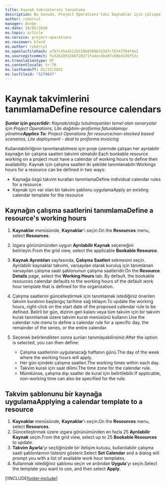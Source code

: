 ```yaml
---
title: Kaynak takvimlerini tanımlama
description: Bu konuda, Project Operations'taki kaynaklar için çalışma saati takvimlerinin tanımlanması hakkında bilgiler sağlanmaktadır.
author: ruhercul
manager: Annbe
ms.date: 10/05/2020
ms.topic: article
ms.service: project-operations
ms.reviewer: kfend
ms.author: ruhercul
ms.openlocfilehash: a7b7c45ad2116519b0369bfd3d7cf6743704f4e1
ms.sourcegitcommit: fa32b1893286f20271fa4ec4be8fc68bd135f53c
ms.translationtype: HT
ms.contentlocale: tr-TR
ms.lasthandoff: 02/15/2021
ms.locfileid: "5279837"
---
```

# <a name="define-resource-calendars"></a><span data-ttu-id="e6934-103">Kaynak takvimlerini tanımlama</span><span class="sxs-lookup"><span data-stu-id="e6934-103">Define resource calendars</span></span>

<span data-ttu-id="e6934-104">_**Şunlar için geçerlidir:** Kaynak/stoğu tutulmayanları temel alan senaryolar için Project Operations, Lite dağıtımı-proforma faturalamayı yönetme_</span><span class="sxs-lookup"><span data-stu-id="e6934-104">_**Applies To:** Project Operations for resource/non-stocked based scenarios, Lite deployment - deal to proforma invoicing_</span></span>

<span data-ttu-id="e6934-105">Kullanılabilirliğinin tanımlanabilmesi için proje üzerinde çalışan her ayrılabilir kaynağın bir çalışma saatleri takvimi olmalıdır.</span><span class="sxs-lookup"><span data-stu-id="e6934-105">Each bookable resource working on a project must have a calendar of working hours to define their availability.</span></span> <span data-ttu-id="e6934-106">Kaynak için çalışma saatleri iki şekilde tanımlanabilir:</span><span class="sxs-lookup"><span data-stu-id="e6934-106">Workings hours for a resource can be defined in two ways:</span></span> 

   - <span data-ttu-id="e6934-107">Kaynağa özgü takvim kuralları tanımlama</span><span class="sxs-lookup"><span data-stu-id="e6934-107">Define individual calendar rules for a resource</span></span>
   - <span data-ttu-id="e6934-108">Kaynak için var olan bir takvim şablonu uygulama</span><span class="sxs-lookup"><span data-stu-id="e6934-108">Apply an existing calendar template for the resource</span></span>

## <a name="define-a-resources-working-hours"></a><span data-ttu-id="e6934-109">Kaynağın çalışma saatlerini tanımlama</span><span class="sxs-lookup"><span data-stu-id="e6934-109">Define a resource's working hours</span></span>

1. <span data-ttu-id="e6934-110">**Kaynaklar** menüsünde, **Kaynaklar**'ı seçin.</span><span class="sxs-lookup"><span data-stu-id="e6934-110">On the **Resources** menu, select **Resources**.</span></span>
2. <span data-ttu-id="e6934-111">Izgara görünümünden uygun **Ayrılabilir Kaynak** seçeneğini belirleyin.</span><span class="sxs-lookup"><span data-stu-id="e6934-111">From the grid view, select the applicable **Bookable Resource**.</span></span>
3. <span data-ttu-id="e6934-112">**Kaynak Ayrıntıları** sayfasında, **Çalışma Saatleri** sekmesini seçin. Ayrılabilir kaynaklar takvimi, varsayılan olarak kuruluş için tanımlanan varsayılan çalışma saati şablonunun çalışma saatleridir.</span><span class="sxs-lookup"><span data-stu-id="e6934-112">On the **Resource Details** page, select the **Working Hours** tab. By default, the bookable resources calendar defaults to the working hours of the default work hour template that is defined for the organization.</span></span>
4. <span data-ttu-id="e6934-113">Çalışma saatlerini güncelleştirmek için tanımlamak istediğiniz önerilen takvim kuralının başlangıç tarihine sağ tıklayın.</span><span class="sxs-lookup"><span data-stu-id="e6934-113">To update the working hours, right-click on the start date of the proposed calendar rule to be defined.</span></span> <span data-ttu-id="e6934-114">Belirli bir gün, dizinin geri kalanı veya tüm takvim için bir takvim kuralı tanımlamak üzere takvim kuralı menüsünü kullanın.</span><span class="sxs-lookup"><span data-stu-id="e6934-114">Use the calendar rule menu to define a calendar rule for a specific day, the remainder of the series, or the entire calendar.</span></span>
5. <span data-ttu-id="e6934-115">Seçenek belirlendikten sonra şunları tanımlayabilirsiniz:</span><span class="sxs-lookup"><span data-stu-id="e6934-115">After the option is selected, you can then define:</span></span>

    - <span data-ttu-id="e6934-116">Çalışma saatlerinin uygulanacağı haftanın günü.</span><span class="sxs-lookup"><span data-stu-id="e6934-116">The day of the week where the working hours will apply.</span></span>
    - <span data-ttu-id="e6934-117">Her gün içindeki çalışma saatleri.</span><span class="sxs-lookup"><span data-stu-id="e6934-117">The working times within each day.</span></span>
    - <span data-ttu-id="e6934-118">Takvim kuralı için saat dilimi.</span><span class="sxs-lookup"><span data-stu-id="e6934-118">The time zone for the calendar rule.</span></span>
    - <span data-ttu-id="e6934-119">Mümkünse, çalışma dışı saatler de kural için belirtilebilir.</span><span class="sxs-lookup"><span data-stu-id="e6934-119">If applicable, non-working time can also be specified for the rule.</span></span>

## <a name="applying-a-calendar-template-to-a-resource"></a><span data-ttu-id="e6934-120">Takvim şablonunu bir kaynağa uygulama</span><span class="sxs-lookup"><span data-stu-id="e6934-120">Applying a calendar template to a resource</span></span>

1. <span data-ttu-id="e6934-121">**Kaynaklar** menüsünde, **Kaynaklar**'ı seçin.</span><span class="sxs-lookup"><span data-stu-id="e6934-121">On the **Resources** menu, select **Resources**.</span></span>
2. <span data-ttu-id="e6934-122">Güncelleştirmek üzere ızgara görünümünden en fazla 25 **Ayrılabilir Kaynak** seçin.</span><span class="sxs-lookup"><span data-stu-id="e6934-122">From the grid view, select up to 25 **Bookable Resources** to update.</span></span>
3. <span data-ttu-id="e6934-123">**Takvim Ayarla**'yı seçtiğinizde bir iletişim kutusu, kullanılabilir çalışma saati şablonlarının listesini gösterir.</span><span class="sxs-lookup"><span data-stu-id="e6934-123">Select **Set Calendar** and a dialog will prompt you with a list of available work hour templates.</span></span>
4. <span data-ttu-id="e6934-124">Kullanmak istediğiniz şablonu seçin ve ardından **Uygula**'yı seçin.</span><span class="sxs-lookup"><span data-stu-id="e6934-124">Select the template you want to use, and then select **Apply**.</span></span>


[!INCLUDE[footer-include](../includes/footer-banner.md)]
